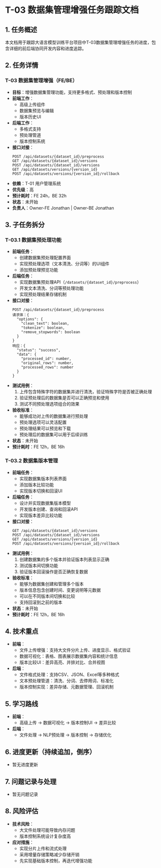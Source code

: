 # T-03 数据集管理增强任务跟踪文档

## 1. 任务概述

本文档用于跟踪大语言模型训练平台项目中T-03数据集管理增强任务的进度，包含详细的前后端协同开发内容和进度追踪。

## 2. 任务详情

### T-03 数据集管理增强（FE/BE）

- **目标**：增强数据集管理功能，支持更多格式、预处理和版本控制
- **前端工作**：
  - 高级上传组件
  - 数据集预览与编辑
  - 版本历史UI
- **后端工作**：
  - 多格式支持
  - 预处理管道
  - 版本控制系统
- **接口对接**：
  ```
  POST /api/datasets/{dataset_id}/preprocess
  GET /api/datasets/{dataset_id}/versions
  POST /api/datasets/{dataset_id}/versions
  GET /api/datasets/versions/{version_id}
  POST /api/datasets/versions/{version_id}/rollback
  ```
- **依赖**：T-01 用户管理系统
- **优先级**：高
- **预计耗时**：FE 24h，BE 32h
- **状态**：未开始
- **负责人**：Owner-FE Jonathan | Owner-BE Jonathan

## 3. 子任务拆分

### T-03.1 数据集预处理功能

- **前端任务**：
  - 创建数据集预处理配置界面
  - 实现预处理选项（文本清洗、分词等）的UI组件
  - 添加预处理预览功能
- **后端任务**：
  - 实现数据集预处理API（`/datasets/{dataset_id}/preprocess`）
  - 开发文本清洗、分词等预处理功能
  - 实现预处理结果存储机制
- **接口对接**：
  ```
  POST /api/datasets/{dataset_id}/preprocess
  请求体：{
    "options": {
      "clean_text": boolean,
      "tokenize": boolean,
      "remove_stopwords": boolean
    }
  }
  响应：{
    "status": "success",
    "data": {
      "processed_id": number,
      "original_rows": number,
      "processed_rows": number
    }
  }
  ```
- **测试用例**：
  1. 上传包含特殊字符的数据集并进行清洗，验证特殊字符是否被正确处理
  2. 验证预处理后的数据集是否可以正确预览和使用
  3. 测试不同预处理选项组合的效果
- **验收标准**：
  - 能够成功对上传的数据集进行预处理
  - 预处理选项可以灵活配置
  - 预处理结果可以预览和下载
  - 预处理后的数据集可以用于后续训练
- **状态**：未开始
- **预计耗时**：FE 12h，BE 16h

### T-03.2 数据集版本管理

- **前端任务**：
  - 实现数据集版本列表界面
  - 添加版本比较功能
  - 实现版本切换和回滚UI
- **后端任务**：
  - 设计并实现数据集版本模型
  - 开发版本创建、查询和回滚API
  - 实现版本差异比较功能
- **接口对接**：
  ```
  GET /api/datasets/{dataset_id}/versions
  POST /api/datasets/{dataset_id}/versions
  GET /api/datasets/versions/{version_id}
  POST /api/datasets/versions/{version_id}/rollback
  ```
- **测试用例**：
  1. 创建数据集的多个版本并验证版本列表显示正确
  2. 测试版本间切换功能
  3. 验证版本回滚操作是否正确恢复数据
- **验收标准**：
  - 能够为数据集创建和管理多个版本
  - 版本信息包含创建时间、变更说明等元数据
  - 可以在不同版本间切换和比较
  - 支持回滚到之前的版本
- **状态**：未开始
- **预计耗时**：FE 12h，BE 16h

## 4. 技术重点

- **前端**：
  - 文件上传增强：支持大文件分片上传、进度显示、格式验证
  - 数据可视化：表格、图表展示数据集内容和统计信息
  - 版本比较UI：差异高亮、并排对比、合并视图
- **后端**：
  - 文件格式处理：支持CSV、JSON、Excel等多种格式
  - 文本预处理管道：清洗、分词、去停用词、标准化
  - 版本控制实现：差异存储、元数据管理、回滚机制

## 5. 学习路线

- **前端**：
  - 高级上传 → 数据可视化 → 版本控制UI → 差异比较
- **后端**：
  - 文件处理 → NLP预处理 → 版本控制 → 存储优化

## 6. 进度更新（持续追加，倒序）

- 暂无进度更新

## 7. 问题记录与处理

- 暂无问题记录

## 8. 风险评估

- **技术风险**：
  - 大文件处理可能导致内存问题
  - 版本控制系统设计复杂度高
- **应对措施**：
  - 实现分片上传和流式处理
  - 采用增量存储策略减少存储开销
  - 先实现基础版本控制，再迭代增强功能